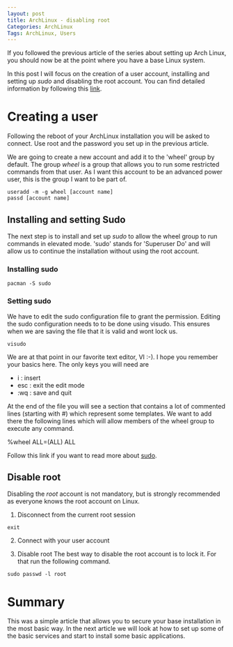 ```yaml
---
layout: post
title: ArchLinux - disabling root
Categories: ArchLinux
Tags: ArchLinux, Users
---
```

If you followed the previous article of the series about setting up Arch Linux, you should now be at the point where you have a base Linux system.

In this post I will focus on the creation of a user account, installing and setting up *sudo* and disabling the root account. You can find detailed information by following this [link](https://wiki.archlinux.org/index.php/Sudo).

# Creating a user

Following the reboot of your ArchLinux installation you will be asked to connect. Use root and the password you set up in the previous article.

We are going to create a new account and add it to the 'wheel' group by default. The group _wheel_ is a group that allows you to run some restricted commands from that user. As I want this account to be an advanced power user, this is the group I want to be part of.

```shell
useradd -m -g wheel [account name]
passd [account name]
```  

## Installing and setting Sudo

The next step is to install and set up *sudo* to allow the wheel group to run commands in elevated mode. 'sudo' stands for 'Superuser Do' and will allow us to continue the installation without using the root account.

### Installing sudo

```shell
pacman -S sudo
```

### Setting sudo

We have to edit the sudo configuration file to grant the permission. Editing the sudo configuration needs to to be done using visudo. This ensures when we are saving the file that it is valid and wont lock us.  

```shell
visudo
```  

We are at that point in our favorite text editor, VI :-). I hope you remember your basics here. The only keys you will need are

- i : insert
- esc : exit the edit mode
- :wq : save and quit

At the end of the file you will see a section that contains a lot of commented lines (starting with #) which represent some templates. We want to add there the following lines which will allow members of the wheel group to execute any command.
  
%wheel ALL=(ALL) ALL

Follow this link if you want to read more about [sudo](https://wiki.archlinux.org/index.php/Sudo).

## Disable root

Disabling the *root* account is not mandatory, but is strongly recommended as everyone knows the root account on Linux.  

1. Disconnect from the current root session

```shell
exit
``` 
2. Connect with your user account

3. Disable root
The best way to disable the root account is to lock it. For that run the following command.  

```shell
sudo passwd -l root
```  

# Summary

This was a simple article that allows you to secure your base installation in the most basic way. In the next article we will look at how to set up some of the basic services and start to install some basic applications.
